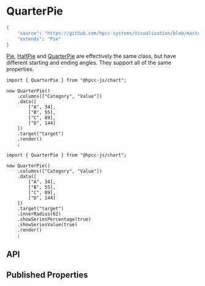 # QuarterPie

```meta
{
    "source": "https://github.com/hpcc-systems/Visualization/blob/master/packages/chart/src/QuarterPie.ts#L3",
    "extends": "Pie"
}
```

<a href="#chart_Pie" onclick="showPageByClass('chart_Pie')">Pie</a>, <a href="#chart_HalfPie" onclick="showPageByClass('chart_HalfPie')">HalfPie</a> and <a href="#chart_QuarterPie" onclick="showPageByClass('chart_QuarterPie')">QuarterPie</a> are effectively the same class, but have different starting and ending angles. They support all of the same properties.
```sample-code
import { QuarterPie } from "@hpcc-js/chart";

new QuarterPie()
    .columns(["Category", "Value"])
    .data([
        ["A", 34],
        ["B", 55],
        ["C", 89],
        ["D", 144]
    ])
    .target("target")
    .render()
    ;
```
```sample-code
import { QuarterPie } from "@hpcc-js/chart";

new QuarterPie()
    .columns(["Category", "Value"])
    .data([
        ["A", 34],
        ["B", 55],
        ["C", 89],
        ["D", 144]
    ])
    .target("target")
    .innerRadius(62)
    .showSeriesPercentage(true)
    .showSeriesValue(true)
    .render()
    ;
```

## API

## Published Properties
```@hpcc-js/chart:QuarterPie
```
